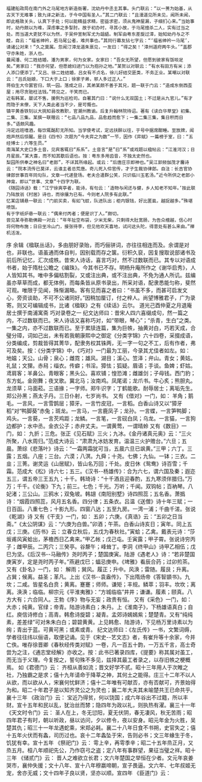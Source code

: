 <!-- { "loadSidebar": true } -->
	福建船政局在南门外之马尾地方新造衙署，沈幼丹中丞主其事。头门联云：“以一篑为始基，从古天下无难事；致九译之新法，于今中国有圣人。”其二门联云：“且漫道见所未见，闻所未闻，即此格致关头，认真下手处；何以能精益求精，密益求密，须从鬼神屋漏，子细扪心来。”当始事时，幼丹颇以为难，深虑事之多掣肘。故于初办时，寻其小故，于马尾擅杀二人，实有过当之处。而当道大吏犹不以为然，于吴仲宣制军尤为龃龉。制军由粤东差旋过漳，始知幼丹与之不睦，自云：“福省绅衿，若马尾公者，难共事也。”其同行幕友拈七字云：“‘福省绅衿一马尾’，请诸公对来！”久之莫属。忽闻汀漳龙道朱禀见，一友曰：“得之矣！‘漳州道府两牛头。’”盖郡守亦朱姓，浙人也。
	曩闻潘、何二姓结婚，潘为男家，何为女家。女家曰：“吾女无所望，但愿到彼家有饭啖足矣。”男家曰：“我亦何望，但愿媳妇进门以为抱孙之地。”某贺以对联云：“有水有田方有米；添人添口便添丁。”又吕、徐二姓结婚，吕女有不贞名，徐儿好结交匪类，不务正业。某嘲以对联云：“吕氏姑娘，下口大于上口；徐家子弟，邪人多过正人。”
	蒋伯生大令罢官归，筑一园。落成之日，其弟某颇不善于其兄，题一联于门云：“造成东倒西歪屋；用尽贪赃枉法钱。”蒋见之，干笑而已。
	近有韩某，屡试不售，援例为巡检司。自署其门曰：“说什么无双国土；不过是从九官儿。”有才而隐于末僚，天下人类此者当不少，是可慨也。
	镇平黄香铁钊以大挑知县改教职，官潮州教谕。后复升翰林院待诏。著有《读白华草堂》初集、二集、三集。某撰一联赠云：“七品八品九品，品愈趋而愈下；一集二集三集，集日积而日多。”语颇风趣。
	冯定远班嗜酒，每饮辄酩酊无所知。当学使考试，定远扶醉以往，于号中据席酣睡。至放牌，闻炮声然后惊醒。是日《四书》次题为“今夫弈之为数”一节，因作《弈赋》一篇榜于室，曰：“五经博士；六等生员。”
	南海某大史口多土音，见宾客辄曰“系系”。土音言“是”曰“系”或戏题以楹帖云：“江淮河汉；日月星辰。”某大喜，而不知其歇后语也。按：粤东多用齿音，不独太史然也。
	梨园所供奉之神名曰“老郎”，不详其所缘起。或云：“后唐庄宗即神也。”吴江郭频伽茂才麐诗云：“院本流传已莫详，云谁主者总荒唐。奇儿死入伶官传，才子生裁协律郎。自注：长吉官协律郎世事百年同勾队，文章一代递登场。老夫合遣群公笑，只识临川玉茗汤。”近今所供之老郎小神龛，即以“世事、文章”十四字为联。
	《随园诗话》载：“江宁徐爽亭者，能诗，有句云：‘造物与闲还与健，乡人知老不知年。’按此联乃陆放翁《村居》诗也，而徐攘为已有。今则老人院多有此联。”
	忆某店铺悬一联云：“门前买卖，有如飞蚊，队进队出；柜内银钱，好比匿虱，越捉越多。”殊堪喷饭。
	有于字纸炉悬一联云：“偶来付丙者；便是识丁人。”颇切。
	尝见某寺弥勒佛殿一对云：“年年扯空布袋，少米无柴，只剩得大肚宽肠，为告众檀越，信心时将何物布施；日日坐冷山门，接张待李，但见他欢天喜地，试问这头陀，得意处有甚么来由。”禅机活泼。
序
	余辑《楹联丛话》，多由朋好录贻，而巧俪骈词，亦往往相连而及。余谓是对也，非联也。语虽通而体自判，因别载而存之箧。衍积久裒，因复搜取说部诸书及前后所记忆，汇次成帙。昔宋人诗话，喜言巧对，然不过数联而已。其专以对语成书者，始于隋杜公瞻之《编珠》。今其书已不存。明杨升庵所作之《谢华启秀》，人人皆知其书。唯中多偏枯割裂，又或注出典，或不注出典，不免为通人所讥。兹编虽亦草草而成，都无体例，而每条皆从原书录出，所采对语，配隶悉能匀称，斐然可观。唯限于见闻，殊惭漏略。客有见而喜之者曰：“书虽不多，而甚可启发文心，旁资谈助，不可不公诸同好。”因稍加厘订，付之梓人。尚望博雅君子，广为录寄。则又可编辑成书，比诸《楹联》之有《续话》云尔。
	道光己酉仲夏之月退庵居士撰于南浦寓斋
巧对录卷之一
	纪文达师曰：昔宋人四六喜缀成句，然一篇之内，不过数联而已。宋人诗话又喜称巧对，如“带眼，琴心”；“杀青，生白”之类。一集之内，亦不过数联而已。至于累牍连篇，集为巨帙，抽黄对白，巧若天成，合璧分璋，词如己出，未有若我朝康熙中之御定《分类字锦》六十四卷，采掇成语，分类编成，剪裁皆得其菁华，配隶务权其铢两，无一字一句之不工，后有作者，弗可及矣。按：《分类字锦》中，《巧对》一门最为工丽，今录其尤佳者如左。如：
	地媪；天公。山骨；泉心；雌霓；雄风。湖目；溪心。笠泽；弁山。青女；黄姑。礼鼠；文狸。赤舄；缁衣。传癖；书淫。獐怯；狐疑。眉语；手谈。鱼婢；虾姑。鸢肩客；羊鼻公。青眼客；黑头公。喜欢铺；惶恐滩；雌雄剑；子母钱。西门豹；东方虬。金刚舞；夜叉歌。冀北马；汝南鸡。凤尾诺；龙爪书。牛心炙；熊胆丸。龙须草；马面菘。三语掾；一字师。郑牛识字；丁鹤能歌。耐辱居士；离垢先生。郑公孙黑；燕太子丹。三日仆射，七岁尚书。
	又有《借对》一门，如：
	羊角；鹅毛。一言风，一言雪鹊层；獐牙。一言竹皮冠，一言稻。白香山诗又以“獐牙稻”对“鸭脚葵”赤兔；斑龙。一言马，一言鹿凤子；龙孙。一言蝶，一言笋鸭脚；鸡头。一言葵，一言芡鸡距；龙鳞。一言笔，一言砚白凤；乌龙。一言猫，一言狗边都护；水中丞。金衣公子；赤弁丈夫。一谓黄莺，一谓晴蛉
	又有《数目》一门，如：
	九折；三危。张正《见石赋》三火；九冰。《金丹诸真元奥》云：“三火所聚，八水周归。”范成大诗云：“肃肃九冰妨发育。温温三火护赡台。”六旦；五晨。萧综《悲落叶》诗云：“一霜两霜犹可当，五晨六旦已飒黄。”三甲；六丁。三露；五烟。八座；三台。六漠；八溟。九舜；十尧。七佛；九仙。一钵；三衣。二韭；三菁。谢灵运《山居赋》，皆山名万回；千处。皮日休《鸳鸯》诗百雪；千霜。范成大《松》诗六七；五三。《汉书--杨雄传》：合为六七，谓六国及秦；遐迩五三，谓五帝三王五九；十千。韩琦诗：“十千酒且迎春酌，五九寒须伴腊归。”万万；千千。《论衡》下九；前三。七色；千光。万听；千闻。双钩帖；百衲琴。八妃渚；三公山。三鸦水；双兔坡。韩翃《南阳别墅》诗四照蕊；五名香。萧撝诗：“烟霞四照蕊，风月五名香。四分律；五条衣。吕温《送僧》诗十年三赋；一日百函。八重七色；十影九形。四窗八达；五至九房。一湾一浦；千曲千溠。张说《乾湖》诗
	又有《干支》一门，如：
	五卯；六庚。《真诰》云：“五卯之日当斋。”《太公阴谋》云：“六庚为白兽。”卯酒；午茶。白香山诗亥日；寅年。同上五戊；三庚。《历书》云：立春立秋后，五戊为春秋社。”寅蛤；乙禽。戴表元诗：“莎坂甫风寅蛤出，茅檐西日乙禽来。”甲乙帐；戊己屯。壬寅露；甲子霄。张说诗穷丙子；雌甲辰。二丙穴；三癸亭。谷漦午；峰耸丁。李洞《终甲山》诗甲乙相伍；戊巳为坚。《后汉书--马融传》尧时丙子；楚国庚寅。陆游《遇老人》诗：“若非楚国庚寅岁，定是尧时丙子年。”燕避戊巳；蝠忌庚申。《埤雅》看辰合药；过卯煎茶。
	又有《卦名》一门，如：
	解雨；巽风。履正；升中。风涣；雷随。履艮；升离。占巽；候离。益圣；革凡。上出《汉书--袁盎传》，下出隋炀帝《答智顗书》。九坎；二咸。皆星名白贲；黄离。蹇蹇；师师。谦矩；丰规。鳞萃；羽丰。坎坎；离离。涣涣；临临。柳宗元《平淮夷雅》：“方城临临”井井；谦谦。履素；颐真。八方大有；六合同人。王勃《序》物与无妄；政贵有恒。
	又有《采色》一门，如：
	大赤；纯黄。官绿；帝青。陆游诗素白；朱丹。上《淮南子》，下杨雄语真白；自红。庾信诗修白；高青。韩愈诗旋碧；凝青。孟郊诗嫣嫣紫；楚楚青。又有“纯纯素，差差绿”可对朱朱白白；碧碧黄黄。上见韩愈、陆游诗，下见杨万里诗素以为绚；青出于蓝。可黄可黑；或素或青。
	纪文达师曰：《左氏传》一书，文繁词缛，学者往往纬以俪语，取便记诵。见于《宋史--艺文志》者，有崔升等十余家，今并亡佚。唯存徐晋卿《春秋经传类对赋》一卷，凡一百五十韵，一万五千言，高士奇尝为之注，《通志堂经解》亦收之。按：此书已著录四库，《提要》称其属对虽工，而无当于义理。今复按之，誓句殊不多见，兹择其最工者录之，以存旧帙之梗概焉。
	如《君德门》云：
	齐桓从善如流；晋文好学不贰。昭十三年用人于次睢之社，乃独霸之是求；僖十九年请命于降莘之神，其何土之能得。庄三十二年不以人从欲，而以欲从人，宋襄何忧鲜济；僖十二年唯有可献否，亦有否献可，齐景始得为和。昭二十年君子是以知齐灵公之为灵也；襄二年大夫其未喻楚共王已命共乎。襄十三年
	《政治门》云：
	宝近乃得贫，何以饶国；成六年谷出不过籍，所以丰财。宣十五年和民以乱，犹治丝而棼；隐四年为政以礼，则执热有濯。襄三十一年
	《天文时令门》云：
	圣人在上，冬无愆阳，夏无伏阴，春无凄风，秋无苦雨；昭四年君子有时，朝以听政，昼以访问，夕以修令，夜以安身。昭元年金为火胜，吴楚其仇；昭三十一年龙遇蛇乘，宋郑必耗。襄二十八年日食不书朔，史官失之；僖十五年火伏而有螽，司历过也。哀十二年螽坠于宋，告则必书；文三年蝝生于冬，饥犹有幸。宣十五年
	《祭祀门》云：
	雩上辛，再雩季辛；昭二十五年烝正月，又烝五月。桓八年顺祀先公，乃作窃弓之盗；定八年有事群望，果征当璧之祥。昭十三年
	《储贰门》云：
	晋人之难欲立长君；文六年楚国之举恒在少者。文元年哀姜哭市，襄仲失援；文十八年、宣十八年穆嬴啼朝，宣子畏逼。文六年、七年叔姬无宠，舍亦无威；文十四年子良以贤，坚亦以顺。宣四年
	《臣道门》云：
